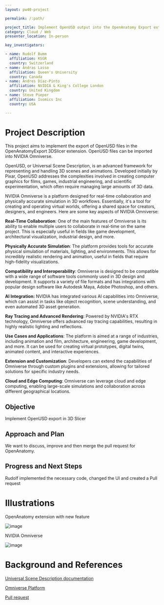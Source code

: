 ```yaml
---
layout: pw40-project

permalink: /:path/

project_title: Implement OpenUSD output into the OpenAnatomy Export extension
category: Cloud / Web
presenter_location: In-person

key_investigators:

- name: Rudolf Bumm
  affiliation: KSGR 
  country: Switzerland
- name: Andras Lasso
  affiliation: Queen's University
  country: Canada
- name: Andres Diaz-Pinto
  affiliation: NVIDIA & King's College London
  country: United Kingdom
- name: Steve Pieper
  affiliation: Isomics Inc
  country: USA

---
```


# Project Description

<!-- Add a short paragraph describing the project. -->

This project aims to implement the export of OpenUSD files in the OpenAnatomyExport 3DSlicer extension.
OpenUSD files can be imported into NVIDIA Omniverse.

OpenUSD, or Universal Scene Description, is an advanced framework for representing and handling 3D scenes and animations. Developed initially by Pixar, OpenUSD addresses the complexities involved in creating computer graphics for films, games, industrial engineering, and scientific experimentation, which often require managing large amounts of 3D data.

NVIDIA Omniverse is a platform designed for real-time collaboration and physically accurate simulation in 3D workflows. Essentially, it's a tool for creating and operating virtual worlds, offering a shared space for creators, designers, and engineers. Here are some key aspects of NVIDIA Omniverse:

**Real-Time Collaboration**: One of the main features of Omniverse is its ability to enable multiple users to collaborate in real-time on the same project. This is especially useful in fields like game development, architectural visualization, industrial design, and more.

**Physically Accurate Simulation**: The platform provides tools for accurate physical simulation of materials, lighting, and environments. This allows for incredibly realistic rendering and animation, useful in fields that require high-fidelity visualizations.

**Compatibility and Interoperability**: Omniverse is designed to be compatible with a wide range of software tools commonly used in 3D design and development. It supports a variety of file formats and has integrations with popular design software like Autodesk Maya, Adobe Photoshop, and others.

**AI Integration:** NVIDIA has integrated various AI capabilities into Omniverse, which can assist in tasks like object recognition, scene understanding, and even automated 3D asset generation.

**Ray Tracing and Advanced Rendering**: Powered by NVIDIA's RTX technology, Omniverse offers advanced ray tracing capabilities, resulting in highly realistic lighting and reflections.

**Use Cases and Applications**: The platform is aimed at a range of industries, including animation and film, architecture, engineering, game development, and more. It can be used for creating virtual prototypes, digital twins, animated content, and interactive experiences.

**Extension and Customization**: Developers can extend the capabilities of Omniverse through custom plugins and extensions, allowing for tailored solutions for specific industry needs.

**Cloud and Edge Computing**: Omniverse can leverage cloud and edge computing, enabling large-scale simulations and collaboration across different geographical locations.

## Objective

<!-- Describe here WHAT you would like to achieve (what you will have as end result). -->

Implement OpenUSD export in 3D Slicer

## Approach and Plan

<!-- Describe here HOW you would like to achieve the objectives stated above. -->

We want to discuss, improve and then merge the pull request for OpenAnatomy.

## Progress and Next Steps

<!-- Update this section as you make progress, describing of what you have ACTUALLY DONE.
     If there are specific steps that you could not complete then you can describe them here, too. -->

Rudolf implemented the necessary code, changed the UI and created a Pull request

# Illustrations

<!-- Add pictures and links to videos that demonstrate what has been accomplished. -->

OpenAnatomy extension with new feature

![image](https://github.com/NA-MIC/ProjectWeek/assets/18140094/61b24da4-0513-4e29-a499-a75c76542f5a)

NVIDIA Omniverse

![image](https://github.com/NA-MIC/ProjectWeek/assets/18140094/e86951da-fdca-486e-b204-468d2a51c223)

# Background and References

<!-- If you developed any software, include link to the source code repository.
     If possible, also add links to sample data, and to any relevant publications. -->

[Universal Scene Description documentation](https://openusd.org/release/index.html)

[Omniverse Platform](https://www.nvidia.com/en-us/omniverse/)

[Pull request](https://github.com/PerkLab/SlicerOpenAnatomy/pull/19)
